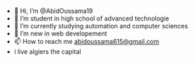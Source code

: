 - 👋 Hi, I’m @AbidOussama19
- 👀 I’m student in high school of advanced technologie
- 🌱 I’m currently studying automation and computer sciences
- 💞️ I’m new in web developement
- 📫 How to reach me abidoussama615@gmail.com
- i live algiers the capital


<!---
AbidOussama19/AbidOussama19 is a ✨ special ✨ repository because its `README.md` (this file) appears on your GitHub profile.
You can click the Preview link to take a look at your changes.
--->
